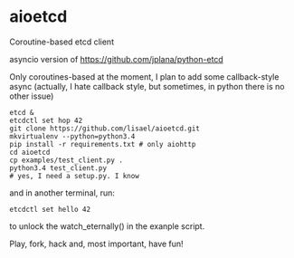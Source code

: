 aioetcd
=======

Coroutine-based etcd client

asyncio version of https://github.com/jplana/python-etcd 

Only coroutines-based at the moment, I plan to add some callback-style async
(actually, I hate callback style, but sometimes, in python  there is no other
issue)

```
etcd &
etcdctl set hop 42
git clone https://github.com/lisael/aioetcd.git
mkvirtualenv --python=python3.4
pip install -r requirements.txt # only aiohttp
cd aioetcd
cp examples/test_client.py .
python3.4 test_client.py 
# yes, I need a setup.py. I know
```

and in another terminal, run:

```
etcdctl set hello 42
```

to unlock the watch_eternally() in the exanple script.

Play, fork, hack and, most important, have fun!
